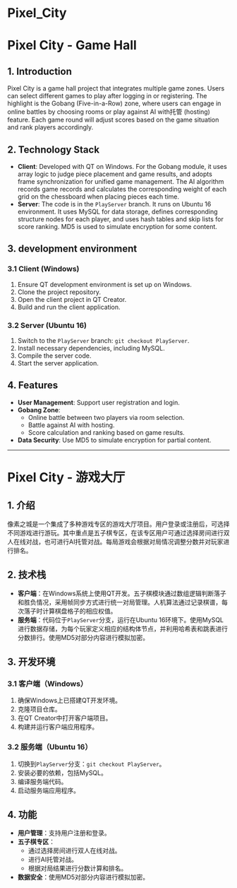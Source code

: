 # Pixel_City
# Pixel City - Game Hall

## 1. Introduction
Pixel City is a game hall project that integrates multiple game zones. Users can select different games to play after logging in or registering. The highlight is the Gobang (Five-in-a-Row) zone, where users can engage in online battles by choosing rooms or play against AI with托管 (hosting) feature. Each game round will adjust scores based on the game situation and rank players accordingly.

## 2. Technology Stack
- **Client**: Developed with QT on Windows. For the Gobang module, it uses array logic to judge piece placement and game results, and adopts frame synchronization for unified game management. The AI algorithm records game records and calculates the corresponding weight of each grid on the chessboard when placing pieces each time.
- **Server**: The code is in the `PlayServer` branch. It runs on Ubuntu 16 environment. It uses MySQL for data storage, defines corresponding structure nodes for each player, and uses hash tables and skip lists for score ranking. MD5 is used to simulate encryption for some content.

## 3. development environment
### 3.1 Client (Windows)
1. Ensure QT development environment is set up on Windows.
2. Clone the project repository.
3. Open the client project in QT Creator.
4. Build and run the client application.

### 3.2 Server (Ubuntu 16)
1. Switch to the `PlayServer` branch: `git checkout PlayServer`.
2. Install necessary dependencies, including MySQL.
3. Compile the server code.
4. Start the server application.

## 4. Features
- **User Management**: Support user registration and login.
- **Gobang Zone**:
  - Online battle between two players via room selection.
  - Battle against AI with hosting.
  - Score calculation and ranking based on game results.
- **Data Security**: Use MD5 to simulate encryption for partial content.


---

# Pixel City - 游戏大厅

## 1. 介绍
像素之城是一个集成了多种游戏专区的游戏大厅项目。用户登录或注册后，可选择不同游戏进行游玩。其中重点是五子棋专区，在该专区用户可通过选择房间进行双人在线对战，也可进行AI托管对战。每局游戏会根据对局情况调整分数并对玩家进行排名。

## 2. 技术栈
- **客户端**：在Windows系统上使用QT开发。五子棋模块通过数组逻辑判断落子和胜负情况，采用帧同步方式进行统一对局管理。人机算法通过记录棋谱，每次落子时计算棋盘格子的相应权值。
- **服务端**：代码位于`PlayServer`分支，运行在Ubuntu 16环境下。使用MySQL进行数据存储，为每个玩家定义相应的结构体节点，并利用哈希表和跳表进行分数排行。使用MD5对部分内容进行模拟加密。

## 3. 开发环境
### 3.1 客户端（Windows）
1. 确保Windows上已搭建QT开发环境。
2. 克隆项目仓库。
3. 在QT Creator中打开客户端项目。
4. 构建并运行客户端应用程序。

### 3.2 服务端（Ubuntu 16）
1. 切换到`PlayServer`分支：`git checkout PlayServer`。
2. 安装必要的依赖，包括MySQL。
3. 编译服务端代码。
4. 启动服务端应用程序。

## 4. 功能
- **用户管理**：支持用户注册和登录。
- **五子棋专区**：
  - 通过选择房间进行双人在线对战。
  - 进行AI托管对战。
  - 根据对局结果进行分数计算和排名。
- **数据安全**：使用MD5对部分内容进行模拟加密。
